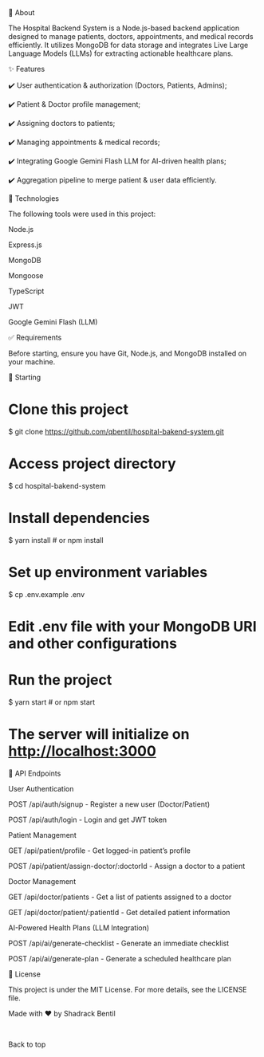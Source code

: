  

:dart: About

The Hospital Backend System is a Node.js-based backend application designed to manage patients, doctors, appointments, and medical records efficiently. It utilizes MongoDB for data storage and integrates Live Large Language Models (LLMs) for extracting actionable healthcare plans.

:sparkles: Features

:heavy_check_mark: User authentication & authorization (Doctors, Patients, Admins);

:heavy_check_mark: Patient & Doctor profile management;

:heavy_check_mark: Assigning doctors to patients;

:heavy_check_mark: Managing appointments & medical records;

:heavy_check_mark: Integrating Google Gemini Flash LLM for AI-driven health plans;

:heavy_check_mark: Aggregation pipeline to merge patient & user data efficiently.

:rocket: Technologies

The following tools were used in this project:

Node.js

Express.js

MongoDB

Mongoose

TypeScript

JWT

Google Gemini Flash (LLM)

:white_check_mark: Requirements

Before starting, ensure you have Git, Node.js, and MongoDB installed on your machine.

:checkered_flag: Starting

# Clone this project
$ git clone https://github.com/qbentil/hospital-bakend-system.git

# Access project directory
$ cd hospital-bakend-system

# Install dependencies
$ yarn install  # or npm install

# Set up environment variables
$ cp .env.example .env
# Edit .env file with your MongoDB URI and other configurations

# Run the project
$ yarn start  # or npm start

# The server will initialize on <http://localhost:3000>

:memo: API Endpoints

User Authentication

POST /api/auth/signup - Register a new user (Doctor/Patient)

POST /api/auth/login - Login and get JWT token

Patient Management

GET /api/patient/profile - Get logged-in patient’s profile

POST /api/patient/assign-doctor/:doctorId - Assign a doctor to a patient

Doctor Management

GET /api/doctor/patients - Get a list of patients assigned to a doctor

GET /api/doctor/patient/:patientId - Get detailed patient information

AI-Powered Health Plans (LLM Integration)

POST /api/ai/generate-checklist - Generate an immediate checklist

POST /api/ai/generate-plan - Generate a scheduled healthcare plan

:memo: License

This project is under the MIT License. For more details, see the LICENSE file.

Made with :heart: by Shadrack Bentil

 

Back to top

